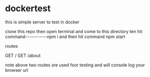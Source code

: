 # dockertest


this is simple server to test in docker

clone this repo
then open terminal and come to this directory
ten hit command-----------npm i
and then hit command npm start




routes

GET    /
GET     /about



note above two routes sre used foor testing and will console log your browser url
